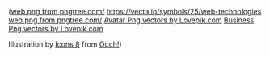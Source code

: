 (<a href='https://pngtree.com/so/web'>web png from pngtree.com/</a>
https://vecta.io/symbols/25/web-technologies
<a href='https://pngtree.com/so/web'>web png from pngtree.com/</a>
<a href="https://lovepik.com/images/png-avatar.html">Avatar Png vectors by Lovepik.com</a>
<a href="https://lovepik.com/images/png-business.html">Business Png vectors by Lovepik.com</a>

Illustration by <a href="https://icons8.com/illustrations/author/zD2oqC8lLBBA">Icons 8</a> from <a href="https://icons8.com/illustrations">Ouch!</a>)